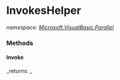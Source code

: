 ﻿
# InvokesHelper
_namespace: [Microsoft.VisualBasic.Parallel](N-Microsoft.VisualBasic.Parallel.md)_



### Methods

#### Invoke


_returns: _



